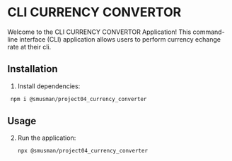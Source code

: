 # CLI CURRENCY CONVERTOR

Welcome to the CLI CURRENCY CONVERTOR Application! This command-line interface (CLI) application allows users to perform currency echange rate at their cli.


## Installation

 1. Install dependencies:

   ```bash
    npm i @smusman/project04_currency_converter
   ```

## Usage

2. Run the application:

   ```bash
   npx @smusman/project04_currency_converter
   ```
